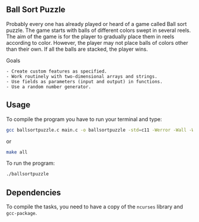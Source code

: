 ## Ball Sort Puzzle

Probably every one has already played or heard of a game called Ball sort puzzle. The game starts with balls of different colors swept in several reels. The aim of the game is for the player to gradually place them in reels according to color. However, the player may not place balls of colors other than their own. If all the balls are stacked, the player wins. 

Goals

    - Create custom features as specified.
    - Work routinely with two-dimensional arrays and strings.
    - Use fields as parameters (input and output) in functions.
    - Use a random number generator.


## Usage

To compile the program you have to run your terminal and type:

  ```bash
  gcc ballsortpuzzle.c main.c -o ballsortpuzzle -std=c11 -Werror -Wall -Wno-vla-parameter -lcurses
  ```
  or
  ```bash
  make all
  ```

To run the program:

  ```bash
  ./ballsortpuzzle
  ```

## Dependencies

To compile the tasks, you need to have a copy of the `ncurses` library and `gcc-package`.
